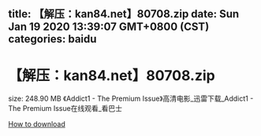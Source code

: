 
title: 【解压：kan84.net】80708.zip
date: Sun Jan 19 2020 13:39:07 GMT+0800 (CST)    
categories: baidu
---

# 【解压：kan84.net】80708.zip
size: 248.90 MB
 《Addict1 - The Premium Issue》高清电影_迅雷下载_Addict1 - The Premium Issue在线观看_看巴士
 

[How to download](https://bpcam.bemobtrk.com/go/2ceec3aa-1ca2-46d6-b9ff-aaa5c184517c?jno=4086)